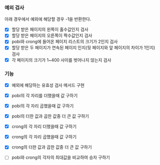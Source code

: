 ### 예외 검사

아래 경우에서 예외에 해당할 경우 -1을 반환한다.

- [x] 할당 받은 페이지의 왼쪽이 홀수값인지 검사
- [x] 할당 받은 페이지의 오른쪽이 짝수값인지 검사
- [x] pobi와 crong에 들어온 페이지 리스트의 크기가 2인지 검사
- [x] 할당 받은 두 페이지가 연속된 페이지 인지(뒷 페이지와 앞 페이지의 차이가 1인지) 검사
- [x] 각 페이지의 크기가 1~400 사이를 벗어나지 않는지 검사

### 기능

- [x] 예외에 해당하는 유효성 검사 메서드 구현
- [x] pobi의 각 자리를 더했을때 값 구하기
- [x] pobi의 각 자리 곱했을때 값 구하기
- [x] pobi의 더한 값과 곱한 값중 더 큰 값 구하기
- [x] crong의 각 자리 더했을때 값 구하기
- [x] crong의 각 자리 곱했을때 값 구하기
- [x] crong의 더한 값과 곱한 값중 더 큰 값 구하기
- [ ] pobi와 crong의 각자의 최대값을 비교하여 승자 구하기

